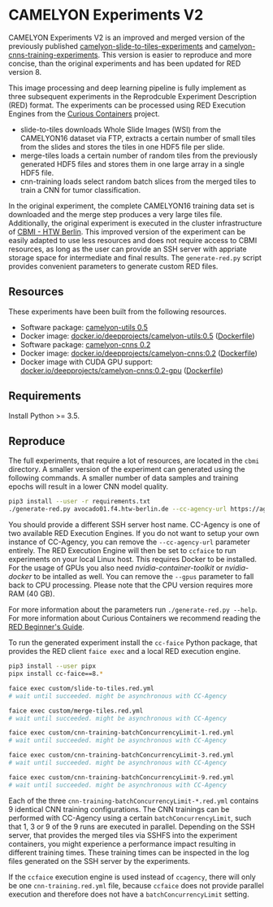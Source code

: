 # CAMELYON Experiments V2

CAMELYON Experiments V2 is an improved and merged version of the previously published [camelyon-slide-to-tiles-experiments](https://github.com/deep-projects/camelyon-slide-to-tiles-experiments) and [camelyon-cnns-training-experiments](https://github.com/deep-projects/camelyon-cnns-training-experiments).
This version is easier to reproduce and more concise, than the original experiments and has been updated for RED version 8.

This image processing and deep learning pipeline is fully implement as three subsequent experiments in the Reprodcuble Experiment Description (RED) format.
The experiments can be processed using RED Execution Engines from the [Curious Containers](https://www.curious-containers.cc/) project.

* slide-to-tiles downloads Whole Slide Images (WSI) from the CAMELYON16 dataset via FTP, extracts a certain number of small tiles from the slides and stores the tiles in one HDF5 file per slide.
* merge-tiles loads a certain number of random tiles from the previously generated HDF5 files and stores them in one large array in a single HDF5 file.
* cnn-training loads select random batch slices from the merged tiles to train a CNN for tumor classification.

In the original experiment, the complete CAMELYON16 training data set is downloaded and the merge step produces a very large tiles file.
Additionally, the original experiment is executed in the cluster infrastructure of [CBMI - HTW Berlin](https://cbmi.htw-berlin.de/).
This improved version of the experiment can be easily adapted to use less resources and does not require access to CBMI resources, as long as the user can provide an SSH server with appriate storage space for intermediate and final results.
The `generate-red.py` script provides convenient parameters to generate custom RED files.

## Resources

These experiments have been built from the following resources.

* Software package: [camelyon-utils 0.5](https://github.com/deep-projects/camelyon-utils/releases/tag/0.5)
* Docker image: [docker.io/deepprojects/camelyon-utils:0.5](https://cloud.docker.com/u/deepprojects/repository/docker/deepprojects/camelyon-utils) ([Dockerfile](https://github.com/deep-projects/appliances/tree/master/camelyon-utils/0.5))
* Software package: [camelyon-cnns 0.2](https://github.com/deep-projects/camelyon-utils)
* Docker image: [docker.io/deepprojects/camelyon-cnns:0.2](https://cloud.docker.com/u/deepprojects/repository/docker/deepprojects/camelyon-cnns) ([Dockerfile](https://github.com/deep-projects/appliances/tree/master/camelyon-cnns/0.2))
* Docker image with CUDA GPU support: [docker.io/deepprojects/camelyon-cnns:0.2-gpu](https://cloud.docker.com/u/deepprojects/repository/docker/deepprojects/camelyon-cnns) ([Dockerfile](https://github.com/deep-projects/appliances/tree/master/camelyon-cnns/0.2-gpu))

## Requirements

Install Python >= 3.5.


## Reproduce

The full experiments, that require a lot of resources, are located in the `cbmi` directory.
A smaller version of the experiment can generated using the following commands.
A smaller number of data samples and training epochs will result in a lower CNN model quality.

```bash
pip3 install --user -r requirements.txt
./generate-red.py avocado01.f4.htw-berlin.de --cc-agency-url https://agency.f4.htw-berlin.de/cc --output-dir custom --tumor-slides-end-index 4 --normal-slides-end-index 4 --num-tiles 256 --gpus 1 --epochs 1
```

You should provide a different SSH server host name.
CC-Agency is one of two available RED Execution Engines.
If you do not want to setup your own instance of CC-Agency, you can remove the `--cc-agency-url` parameter entirely.
The RED Execution Engine will then be set to `ccfaice` to run experiments on your local Linux host.
This requires Docker to be installed.
For the usage of GPUs you also need *nvidia-container-toolkit* or *nvidia-docker* to be intalled as well.
You can remove the `--gpus` parameter to fall back to CPU processing.
Please note that the CPU version requires more RAM (40 GB).

For more information about the parameters run `./generate-red.py --help`. For more information about Curious Containers we recommend reading the [RED Beginner's Guide](https://www.curious-containers.cc/docs/red-beginners-guide).

To run the generated experiment install the `cc-faice` Python package, that provides the RED client `faice exec` and a local RED execution engine.

```bash
pip3 install --user pipx
pipx install cc-faice==8.*

faice exec custom/slide-to-tiles.red.yml
# wait until succeeded. might be asynchronous with CC-Agency

faice exec custom/merge-tiles.red.yml
# wait until succeeded. might be asynchronous with CC-Agency

faice exec custom/cnn-training-batchConcurrencyLimit-1.red.yml
# wait until succeeded. might be asynchronous with CC-Agency

faice exec custom/cnn-training-batchConcurrencyLimit-3.red.yml
# wait until succeeded. might be asynchronous with CC-Agency

faice exec custom/cnn-training-batchConcurrencyLimit-9.red.yml
# wait until succeeded. might be asynchronous with CC-Agency
```

Each of the three `cnn-training-batchConcurrencyLimit-*.red.yml` contains 9 identical CNN training configurations.
The CNN trainings can be performed with CC-Agency using a certain `batchConcurrencyLimit`, such that 1, 3 or 9 of the 9 runs are executed in parallel.
Depending on the SSH server, that provides the merged tiles via SSHFS into the experiment containers, you might experience a performance impact resulting in different training times.
These training times can be inspected in the log files generated on the SSH server by the experiments.

If the `ccfaice` execution engine is used instead of `ccagency`, there will only be one `cnn-training.red.yml` file, because `ccfaice` does not provide parallel execution and therefore does not have a `batchConcurrencyLimit` setting.

